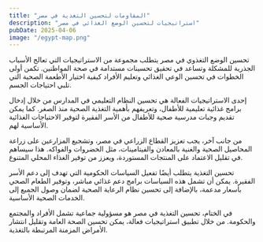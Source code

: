 ```yaml
---
title: "المقاومات لتحسين التغذية في مصر"
description: "استراتيجيات لتحسين الوضع الغذائي في مصر"
pubDate: 2025-04-06
image: "/egypt-map.png"
---
```


تحسين الوضع التغذوي في مصر يتطلب مجموعة من الاستراتيجيات التي تعالج الأسباب الجذرية للمشكلة وتساعد في تحقيق تحسينات مستدامة في صحة المواطنين. تكمن أولى الخطوات في تحسين الوعي الغذائي وتعليم الأفراد كيفية اختيار الأطعمة الصحية التي تلبي احتياجات الجسم.

إحدى الاستراتيجيات الفعالة هي تحسين النظام التعليمي في المدارس من خلال إدخال برامج غذائية تعليمية للأطفال، وتعريفهم بأهمية التغذية الصحية منذ الصغر. كما يمكن تقديم وجبات مدرسية صحية للأطفال من الأسر الفقيرة لتوفير الاحتياجات الغذائية الأساسية لهم.

من جانب آخر، يجب تعزيز القطاع الزراعي في مصر، وتشجيع المزارعين على زراعة المحاصيل الصحية والغنية بالمعادن والفيتامينات، مثل الخضروات والفواكه. هذا سيساهم في تقليل الاعتماد على المنتجات المستوردة، ويعزز من توفير الغذاء المحلي المتنوع.

تحسين التغذية يتطلب أيضًا تفعيل السياسات الحكومية التي تهدف إلى دعم الأسر الفقيرة. يمكن أن تشمل هذه السياسات برامج دعم غذائي مباشر، وتوفير الطعام الصحي بأسعار مدعمة، بالإضافة إلى تحسين نظام الرعاية الصحية لضمان وصول الجميع إلى الخدمات الصحية الأساسية.

في الختام، تحسين التغذية في مصر هو مسؤولية جماعية تشمل الأفراد والمجتمع والحكومة. من خلال تطبيق استراتيجيات فعالة، يمكن تحسين الصحة العامة وتقليل انتشار الأمراض المزمنة المرتبطة بالتغذية.
